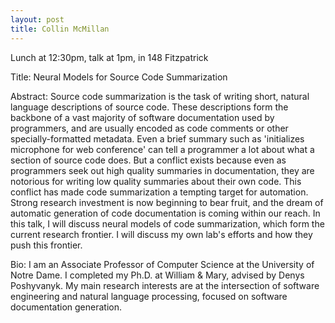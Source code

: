 ```yaml
---
layout: post
title: Collin McMillan
---
```


Lunch at 12:30pm, talk at 1pm, in 148 Fitzpatrick

Title: Neural Models for Source Code Summarization

Abstract: Source code summarization is the task of writing short, natural language descriptions of source code. These descriptions form the backbone of a vast majority of software documentation used by programmers, and are usually encoded as code comments or other specially-formatted metadata. Even a brief summary such as 'initializes microphone for web conference' can tell a programmer a lot about what a section of source code does. But a conflict exists because even as programmers seek out high quality summaries in documentation, they are notorious for writing low quality summaries about their own code. This conflict has made code summarization a tempting target for automation. Strong research investment is now beginning to bear fruit, and the dream of automatic generation of code documentation is coming within our reach. In this talk, I will discuss neural models of code summarization, which form the current research frontier. I will discuss my own lab's efforts and how they push this frontier.

Bio: I am an Associate Professor of Computer Science at the University of Notre Dame. I completed my Ph.D. at William & Mary, advised by Denys Poshyvanyk. My main research interests are at the intersection of software engineering and natural language processing, focused on software documentation generation.
